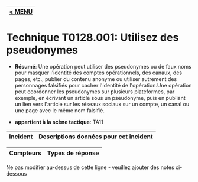 |[< MENU](../../README.md)|
|---|
# Technique T0128.001: Utilisez des pseudonymes

* **Résumé**: Une opération peut utiliser des pseudonymes ou de faux noms pour masquer l'identité des comptes opérationnels, des canaux, des pages, etc., publier du contenu anonyme ou utiliser autrement des personnages falsifiés pour cacher l'identité de l'opération.Une opération peut coordonner les pseudonymes sur plusieurs plateformes, par exemple, en écrivant un article sous un pseudonyme, puis en publiant un lien vers l'article sur les réseaux sociaux sur un compte, un canal ou une page avec le même nom falsifié.

* **appartient à la scène tactique**: TA11


|Incident |Descriptions données pour cet incident |
|-------- |-------------------- |



|Compteurs |Types de réponse |
|-------- |-------------- |


Ne pas modifier au-dessus de cette ligne - veuillez ajouter des notes ci-dessous